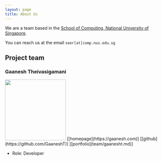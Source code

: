 ```yaml
---
layout: page
title: About Us
---
```


We are a team based in the [School of Computing, National University of Singapore](https://www.comp.nus.edu.sg).

You can reach us at the email `seer[at]comp.nus.edu.sg`

## Project team

### Gaanesh Theivasigamani

<img src="images/gaanesht.png" width="200px">
[[homepage](https://gaanesh.com)]
[[github](https://github.com/GaaneshT)]
[[portfolio](team/gaanesht.md)]

* Role: Developer
